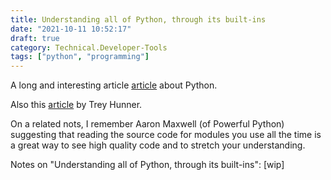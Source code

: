 ```yaml
---
title: Understanding all of Python, through its built-ins
date: "2021-10-11 10:52:17"
draft: true
category: Technical.Developer-Tools
tags: ["python", "programming"]
---
```


A long and interesting article [article](https://sadh.life/post/builtins/) about
Python.

Also this [article](https://treyhunner.com/2019/05/python-builtins-worth-learning/) by Trey Hunner.

On a related nots, I remember Aaron Maxwell (of Powerful Python) suggesting that
reading the source code for modules you use all the time is a great way to see
high quality code and to stretch your understanding.

Notes on "Understanding all of Python, through its built-ins":
[wip]
